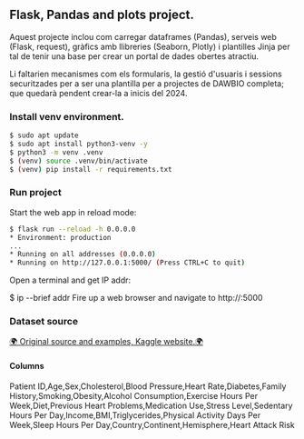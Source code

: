 ## Flask, Pandas and plots project.

Aquest projecte inclou com carregar dataframes (Pandas), serveis web (Flask, request), gràfics amb llibreries (Seaborn, Plotly) i plantilles 
Jinja per tal de tenir una base per crear un portal de dades obertes atractiu.

Li faltarien mecanismes com els formularis, la gestió d'usuaris i sessions securitzades per a ser una plantilla per a projectes de DAWBIO completa; que 
quedarà pendent crear-la a inicis del 2024.

### Install venv environment.

```bash
$ sudo apt update
$ sudo apt install python3-venv -y
$ python3 -m venv .venv
$ (venv) source .venv/bin/activate
$ (venv) pip install -r requirements.txt
```

### Run project 

Start the web app in reload mode:

```bash
$ flask run --reload -h 0.0.0.0
* Environment: production
...
* Running on all addresses (0.0.0.0)
* Running on http://127.0.0.1:5000/ (Press CTRL+C to quit)
```

Open a terminal and get IP addr:

$ ip --brief addr
Fire up a web browser and navigate to http://<ip>:5000

### Dataset source

<a href="https://www.kaggle.com/datasets/iamsouravbanerjee/heart-attack-prediction-dataset/">🌍 Original source and examples, Kaggle website.🌍</a>

#### Columns

Patient ID,Age,Sex,Cholesterol,Blood Pressure,Heart Rate,Diabetes,Family History,Smoking,Obesity,Alcohol Consumption,Exercise Hours Per Week,Diet,Previous Heart Problems,Medication Use,Stress Level,Sedentary Hours Per Day,Income,BMI,Triglycerides,Physical Activity Days Per Week,Sleep Hours Per Day,Country,Continent,Hemisphere,Heart Attack Risk


